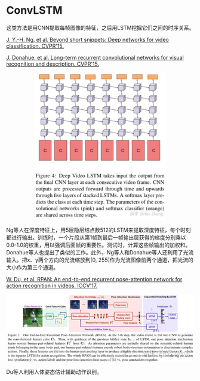 # ConvLSTM

这类方法是用CNN提取每帧图像的特征，之后用LSTM挖掘它们之间的时序关系。

[J. Y.-H. Ng, et al. Beyond short snippets: Deep networks for video classification. CVPR'15.](https://arxiv.org/abs/1503.08909)

[J. Donahue, et al. Long-term recurrent convolutional networks for visual recognition and description. CVPR'15.](https://arxiv.org/abs/1411.4389)

<p align="center"><img src=images/0010.jpg alt="Sample"  width="70%" height="70%"></p>

Ng等人在深度特征上，用5层隐层结点数512的LSTM来提取深度特征，每个时刻都进行输出。训练时，一个片段从第1帧到最后一帧输出层获得的梯度分别乘以0.0-1.0的权重，用以强调后面帧的重要性。测试时，计算这些帧输出的加权和。Donahue等人也提出了类似的工作。此外，Ng等人和Donahue等人还利用了光流输入。把x、y两个方向的光流缩放到[0, 255]作为光流图像前两个通道，把光流的大小作为第三个通道。

[W. Du, et al. RPAN: An end-to-end recurrent pose-attention network for action recognition in videos. ICCV'17.](https://www.sciencedirect.com/science/article/pii/S0031320319301098)

![](images/0011.jpg)

Du等人利用人体姿态估计辅助动作识别。

